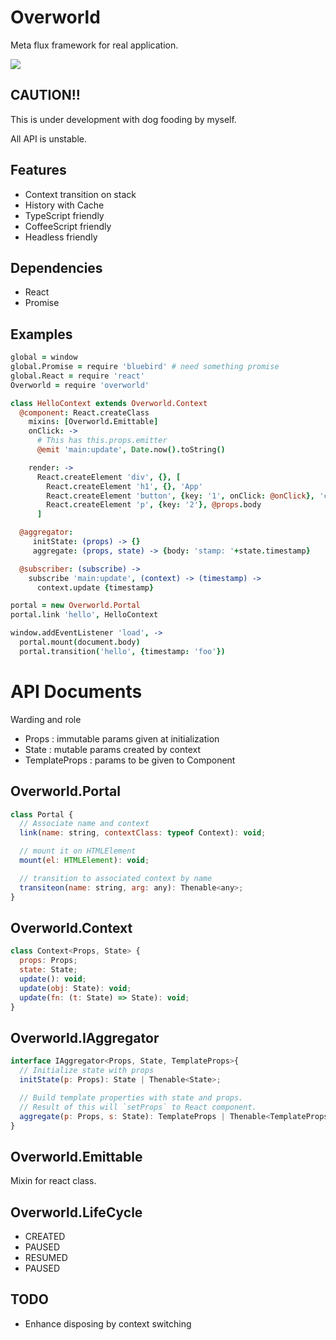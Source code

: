 # Overworld

Meta flux framework for real application.

![](https://cdn0.iconfinder.com/data/icons/gcons-2/21/world7-512.png)

## CAUTION!!

This is under development with dog fooding by myself.

All API is unstable.

## Features

- Context transition on stack
- History with Cache
- TypeScript friendly
- CoffeeScript friendly
- Headless friendly

## Dependencies

- React
- Promise

## Examples

```coffee
global = window
global.Promise = require 'bluebird' # need something promise
global.React = require 'react'
Overworld = require 'overworld'

class HelloContext extends Overworld.Context
  @component: React.createClass
    mixins: [Overworld.Emittable]
    onClick: ->
      # This has this.props.emitter
      @emit 'main:update', Date.now().toString()

    render: ->
      React.createElement 'div', {}, [
        React.createElement 'h1', {}, 'App'
        React.createElement 'button', {key: '1', onClick: @onClick}, 'click me'
        React.createElement 'p', {key: '2'}, @props.body
      ]

  @aggregator:
     initState: (props) -> {}
     aggregate: (props, state) -> {body: 'stamp: '+state.timestamp}

  @subscriber: (subscribe) ->
    subscribe 'main:update', (context) -> (timestamp) ->
      context.update {timestamp}

portal = new Overworld.Portal
portal.link 'hello', HelloContext

window.addEventListener 'load', ->
  portal.mount(document.body)
  portal.transition('hello', {timestamp: 'foo'})
```

# API Documents

Warding and role

- Props : immutable params given at initialization
- State : mutable params created by context
- TemplateProps : params to be given to Component

## Overworld.Portal

```javascript
class Portal {
  // Associate name and context
  link(name: string, contextClass: typeof Context): void;

  // mount it on HTMLElement
  mount(el: HTMLElement): void;

  // transition to associated context by name
  transiteon(name: string, arg: any): Thenable<any>;
}
```

## Overworld.Context

```javascript
class Context<Props, State> {
  props: Props;
  state: State;
  update(): void;
  update(obj: State): void;
  update(fn: (t: State) => State): void;
}
```

## Overworld.IAggregator

```javascript
interface IAggregator<Props, State, TemplateProps>{
  // Initialize state with props
  initState(p: Props): State | Thenable<State>;

  // Build template properties with state and props.
  // Result of this will `setProps` to React component.
  aggregate(p: Props, s: State): TemplateProps | Thenable<TemplateProps>;
}
```

## Overworld.Emittable

Mixin for react class.

## Overworld.LifeCycle

- CREATED
- PAUSED
- RESUMED
- PAUSED

## TODO

- Enhance disposing by context switching
